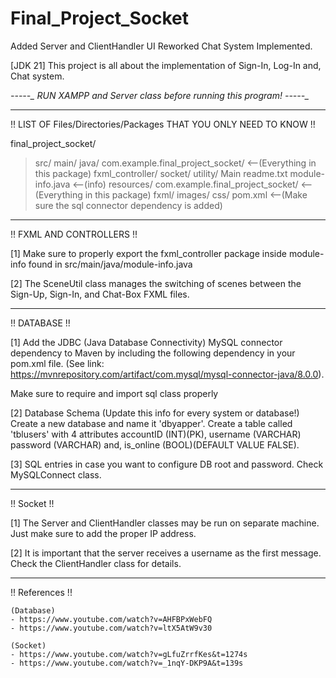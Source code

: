 # Final_Project_Socket
Added Server and ClientHandler
UI Reworked
Chat System Implemented.


[JDK 21]
This project is all about the implementation of Sign-In, Log-In and, Chat system.

*-_-_-_-_-_ RUN XAMPP and Server class before running this program! -_-_-_-_-_*

-------------------------------------------------------------------------------------
!! LIST OF Files/Directories/Packages THAT YOU ONLY NEED TO KNOW !!

final_project_socket/
>src/
>main/
>java/
>com.example.final_project_socket/    <--(Everything in this package)
>fxml_controller/
>socket/
>utility/
>Main
>readme.txt
>module-info.java   <--(info)
>resources/
>com.example.final_project_socket/    <--(Everything in this package)
>fxml/
>images/
>css/
>pom.xml    <--(Make sure the sql connector dependency is added)

-------------------------------------------------------------------------------------
!! FXML AND CONTROLLERS !!

[1] Make sure to properly export the fxml_controller package inside
module-info found in src/main/java/module-info.java

[2] The SceneUtil class manages the switching of scenes between the Sign-Up, Sign-In,
and Chat-Box FXML files.

-------------------------------------------------------------------------------------
!! DATABASE !!

[1] Add the JDBC (Java Database Connectivity) MySQL connector dependency to Maven by including
the following dependency in your pom.xml file.
(See link: https://mvnrepository.com/artifact/com.mysql/mysql-connector-java/8.0.0).

Make sure to require and import sql class properly

[2] Database Schema (Update this info for every system or database!)
Create a new database and name it 'dbyapper'.
Create a table called 'tblusers' with 4 attributes accountID (INT)(PK), username (VARCHAR)
password (VARCHAR) and, is_online (BOOL)(DEFAULT VALUE FALSE).

[3] SQL entries in case you want to configure DB root and password. Check MySQLConnect class.

-------------------------------------------------------------------------------------
!! Socket !!

[1] The Server and ClientHandler classes may be run on separate machine.
Just make sure to add the proper IP address.

[2] It is important that the server receives a username as the first message.
Check the ClientHandler class for details.

-------------------------------------------------------------------------------------
!! References !!

    (Database)
    - https://www.youtube.com/watch?v=AHFBPxWebFQ
    - https://www.youtube.com/watch?v=ltX5AtW9v30

    (Socket)
    - https://www.youtube.com/watch?v=gLfuZrrfKes&t=1274s
    - https://www.youtube.com/watch?v=_1nqY-DKP9A&t=139s